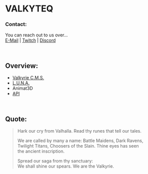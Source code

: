 # VALKYTEQ

### Contact:
You can reach out to us over...  
[E-Mail](mailto:mail@valkyteq.com?Subject=Github)   |    [Twitch](https://www.twitch.tv/valkyfischer)   |    [Discord](https://discord.gg/Ug2ne5K)  

<br>

## Overview:
- [Valkyrie C.M.S.](./vteq-web.md)
- [L.U.N.A.](./vteq-luna.md)
- Animat3D
- [API](./vteq-api.md)

<br>

## Quote:
> Hark our cry from Valhalla. Read thy runes that tell our tales.
>   
> We are called by many a name: Battle Maidens, Dark Ravens,  
> Twilight Titans, Choosers of the Slain. Thine eyes has seen  
> the ancient inscription.  
>   
> Spread our saga from thy sanctuary:  
> We shall shine our spears. We are the Valkyrie.  
>   
  
